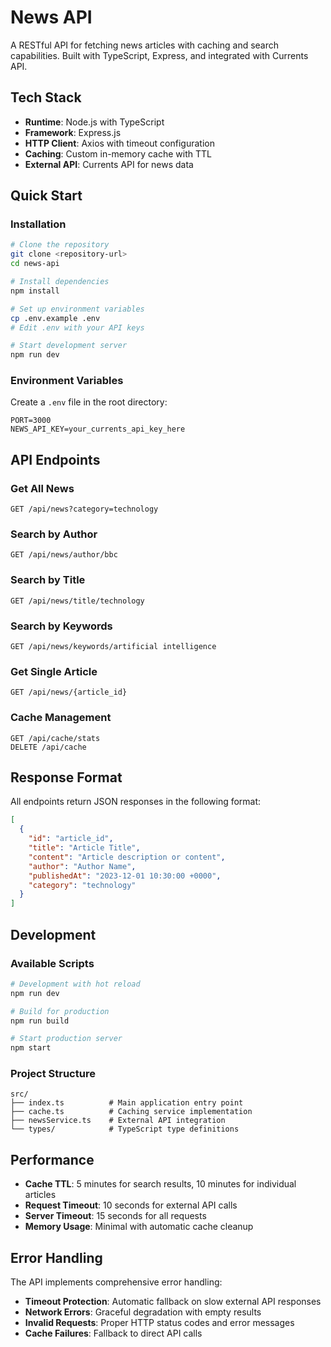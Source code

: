 # News API

A RESTful API for fetching news articles with caching and search capabilities. Built with TypeScript, Express, and integrated with Currents API.


## Tech Stack

- **Runtime**: Node.js with TypeScript
- **Framework**: Express.js
- **HTTP Client**: Axios with timeout configuration
- **Caching**: Custom in-memory cache with TTL
- **External API**: Currents API for news data

## Quick Start

### Installation

```bash
# Clone the repository
git clone <repository-url>
cd news-api

# Install dependencies
npm install

# Set up environment variables
cp .env.example .env
# Edit .env with your API keys

# Start development server
npm run dev
```

### Environment Variables

Create a `.env` file in the root directory:

```env
PORT=3000
NEWS_API_KEY=your_currents_api_key_here
```

## API Endpoints

### Get All News
```http
GET /api/news?category=technology
```

### Search by Author
```http
GET /api/news/author/bbc
```

### Search by Title
```http
GET /api/news/title/technology
```

### Search by Keywords
```http
GET /api/news/keywords/artificial intelligence
```

### Get Single Article
```http
GET /api/news/{article_id}
```

### Cache Management
```http
GET /api/cache/stats
DELETE /api/cache
```

## Response Format

All endpoints return JSON responses in the following format:

```json
[
  {
    "id": "article_id",
    "title": "Article Title",
    "content": "Article description or content",
    "author": "Author Name",
    "publishedAt": "2023-12-01 10:30:00 +0000",
    "category": "technology"
  }
]
```

## Development

### Available Scripts

```bash
# Development with hot reload
npm run dev

# Build for production
npm run build

# Start production server
npm start
```

### Project Structure

```
src/
├── index.ts          # Main application entry point
├── cache.ts          # Caching service implementation
├── newsService.ts    # External API integration
└── types/            # TypeScript type definitions
```

## Performance

- **Cache TTL**: 5 minutes for search results, 10 minutes for individual articles
- **Request Timeout**: 10 seconds for external API calls
- **Server Timeout**: 15 seconds for all requests
- **Memory Usage**: Minimal with automatic cache cleanup

## Error Handling

The API implements comprehensive error handling:

- **Timeout Protection**: Automatic fallback on slow external API responses
- **Network Errors**: Graceful degradation with empty results
- **Invalid Requests**: Proper HTTP status codes and error messages
- **Cache Failures**: Fallback to direct API calls

